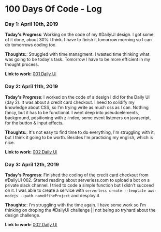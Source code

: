 # 100 Days Of Code - Log

### Day 1: April 10th, 2019
**Today's Progress**: Working on the code of my #DailyUI design. I got some of it done, about 30% I think. I have to finish it tomorrow morning so I can do tomorrows coding too.

**Thoughts:**: Struggled with time managment. I wasted time thinking what was going to be today's task. Tomorrow I have to be more efficient in my thought process.

**Link to work:** [001 Daily UI](https://codepen.io/sebaLinares/pen/gymVyV)

### Day 2: April 11th, 2019
**Today's Progress**: I worked on the code of a design I did for the Daily UI (day 2). It was about a credit card checkout. I need to solidify my knowledge about CSS, so I'm trying write as much css as I can. Nothing fancy, but it has to be functional. I went deep into pseudoelements, background, positioning with z-index, some event listeners on javascript, for the button & input effects.

**Thoughts:**: It's not easy to find time to do everything, I'm struggling with it, but I think it going to be worth. Besides I'm practicing my english, which is nice. 

**Link to work:** [002 Daily UI](https://codepen.io/sebaLinares/pen/bJRgrY)

### Day 3: April 12th, 2019
**Today's Progress**: Finished the coding of the credit card checkout from #DailyUI 002. Started reading about serverless.com to upload a bot on a private slack channel. I tried to code a simple function but I didn't succeed on it. I was able to create a service with `serverless create --template aws-nodejs --path nameOftheProject` and desploy it. 

**Thoughts:**: I'm struggling with the time again. I have some work so I'm thinking on droping the #DailyUI challenge || not being so tryhard about the design challenge.

**Link to work:** [002 Daily UI](https://codepen.io/sebaLinares/pen/bJRgrY)
